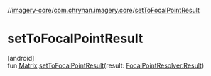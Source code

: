 //[imagery-core](../../index.md)/[com.chrynan.imagery.core](index.md)/[setToFocalPointResult](set-to-focal-point-result.md)

# setToFocalPointResult

[android]\
fun [Matrix](https://developer.android.com/reference/kotlin/android/graphics/Matrix.html).[setToFocalPointResult](set-to-focal-point-result.md)(result: [FocalPointResolver.Result](-focal-point-resolver/-result/index.md#-361247665%2FExtensions%2F-264708746))
